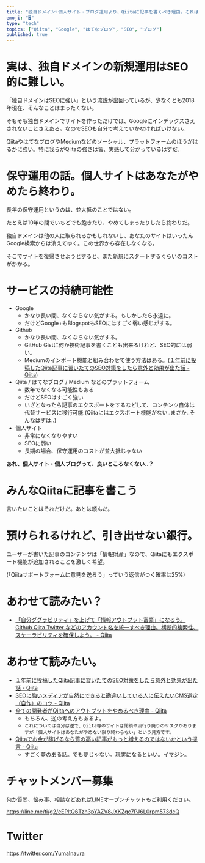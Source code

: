 ```yaml
---
title: "独自ドメイン+個人サイト・ブログ運用より、Qiitaに記事を書くべき理由。それは「SEOの強さ」と「保守運用コスト」。"
emoji: "🖥"
type: "tech"
topics: ["Qiita", "Google", "はてなブログ", "SEO", "ブログ"]
published: true
---
```


# 実は、独自ドメインの新規運用はSEO的に難しい。

「独自ドメインはSEOに強い」という流説が出回っているが、少なくとも2018年現在、そんなことはまったくない。

そもそも独自ドメインでサイトを作っただけでは、Googleにインデックスさえされないことさえある。なのでSEOも自分で考えていかなければいけない。

QiitaやはてなブログやMediumなどのソーシャル、プラットフォームのほうがはるかに強い。特に我らがQiitaの強さは皆、実感して分かっているはずだ。

# 保守運用の話。個人サイトはあなたがやめたら終わり。

長年の保守運用というのは、並大抵のことではない。

たとえば10年の間でいちどでも飽きたり、やめてしまったりしたら終わりだ。

独自ドメインは他の人に取られるかもしれないし、あなたのサイトはいったんGoogle検索からは消えてゆく。この世界から存在しなくなる。

そこでサイトを復帰させようとすると、また新規にスタートするぐらいのコストがかかる。

# サービスの持続可能性

- Google
  - かなり長い間、なくならない気がする。もしかしたら永遠に。
  - だけどGoogle+もBlogspotもSEOにはすごく弱い感じがする。
- Github
  - かなり長い間、なくならない気がする。
  - GitHub Gistに何か技術記事を書くことも出来るけれど、SEO的には弱い。
  - Mediumのインポート機能と組み合わせて使う方法はある。([１年前に投稿したQiita記事に習いたてのSEO対策をしたら意外と効果が出た話 - Qiita](https://qiita.com/rorensu2236/items/868d481b408710640146))
- Qiita / はてなブログ / Medium などのプラットフォーム
  - 数年でなくなる可能性もある
  - だけどSEOはすごく強い
  - いざとなったら記事のエクスポートをするなどして、コンテンツ自体は代替サービスに移行可能 (Qiitaにはエクスポート機能がない‥まさか‥そんなはずは‥)
- 個人サイト
  - 非常になくなりやすい
  - SEOに弱い
  - 長期の場合、保守運用のコストが並大抵じゃない


**あれ、個人サイト・個人ブログって、良いところなくない‥？**

# みんなQiitaに記事を書こう

言いたいことはそれだけだ。あとは頼んだ。

# 預けられるけれど、引き出せない銀行。

ユーザーが書いた記事のコンテンツは「情報財産」なので、Qiitaにもエクスポート機能が追加されることを激しく希望。

(「Qiitaサポートフォームに意見を送ろう」っていう返信がつく確率は25%)

# あわせて読みたい？

- [「自分ググラビリティ」を上げて「情報アウトプット富豪」になろう。Github Qiita Twitter などのアカウント名を統一すべき理由。横断的検索性、スケーラビリティを確保しよう。 - Qiita](https://qiita.com/YumaInaura/items/191eef45306150458fbc)

# あわせて読みたい。

- [１年前に投稿したQiita記事に習いたてのSEO対策をしたら意外と効果が出た話 - Qiita](https://qiita.com/rorensu2236/items/868d481b408710640146)
- [SEOに強いメディアが自然にできると勘違いしている人に伝えたいCMS選定（自作）のコツ - Qiita](https://qiita.com/karaagedaisuki/items/52f707bffbaf580b6cdb)
- [全ての開発者がQiitaへのアウトプットをやめるべき理由 - Qiita](https://qiita.com/qiitadaisuki/items/2160a390ce91283707a1#comment-ceb6c8857b1cbc4c78d8)
  - もちろん、逆の考え方もあるよ。
  - `これについては自分は逆で、Qiita等のサイトは閉鎖や流行り廃りのリスクがありますが「個人サイトはあなたがやめない限り終わらない」という見方です。`
- [Qiitaでお金が稼げるなら質の高い記事がもっと増えるのではないかという提言 - Qiita](https://qiita.com/HiromuMasuda0228/items/aa3729882cb59fda9838)
  - すごく夢のある話。でも夢じゃない。現実になるといい。イマジン。








<!-- Update From Qiita API -->

# チャットメンバー募集


何か質問、悩み事、相談などあればLINEオープンチャットもご利用ください。

https://line.me/ti/g2/eEPltQ6Tzh3pYAZV8JXKZqc7PJ6L0rpm573dcQ





# Twitter


https://twitter.com/YumaInaura


<!-- Update From Qiita API -->



